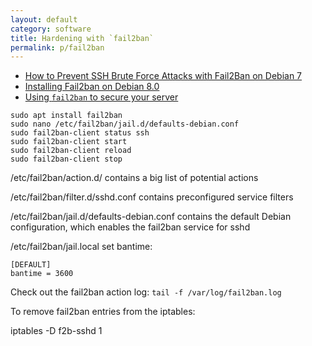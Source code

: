 ```yaml
---
layout: default
category: software
title: Hardening with `fail2ban`
permalink: p/fail2ban
---
```


+ [How to Prevent SSH Brute Force Attacks with Fail2Ban on Debian 7](https://www.unixmen.com/how-to-prevent-ssh-brute-force-attacks-with-fail2ban-on-debian-7/)
+ [Installing Fail2ban on Debian 8.0](https://www.upcloud.com/support/installing-fail2ban-on-debian-8-0/)
+ [Using `fail2ban` to secure your server](https://www.linode.com/docs/security/using-fail2ban-for-security)

```
sudo apt install fail2ban
sudo nano /etc/fail2ban/jail.d/defaults-debian.conf
sudo fail2ban-client status ssh
sudo fail2ban-client start
sudo fail2ban-client reload
sudo fail2ban-client stop
```

/etc/fail2ban/action.d/ contains a big list of potential actions

/etc/fail2ban/filter.d/sshd.conf contains preconfigured service filters

/etc/fail2ban/jail.d/defaults-debian.conf contains the default Debian configuration, which enables the fail2ban service for sshd


/etc/fail2ban/jail.local set bantime:

```
[DEFAULT]
bantime = 3600
```

Check out the fail2ban action log: `tail -f /var/log/fail2ban.log`

To remove fail2ban entries from the iptables:

iptables -D f2b-sshd 1
